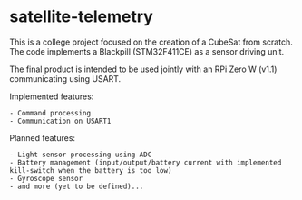 # satellite-telemetry

This is a college project focused on the creation of a CubeSat from scratch.
The code implements a Blackpill (STM32F411CE) as a sensor driving unit.

The final product is intended to be used jointly with an RPi Zero W (v1.1) communicating using USART.

Implemented features:
	
	- Command processing
	- Communication on USART1

Planned features:

	- Light sensor processing using ADC
	- Battery management (input/output/battery current with implemented kill-switch when the battery is too low)
	- Gyroscope sensor
	- and more (yet to be defined)...
